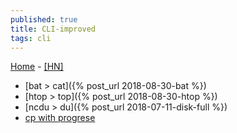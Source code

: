 ```yaml
---
published: true
title: CLI-improved
tags: cli
---
```

[Home](https://remysharp.com/2018/08/23/cli-improved) - [\[HN\]](https://news.ycombinator.com/item?id=17874718)

- [bat > cat]({% post_url 2018-08-30-bat %})
- [htop > top]({% post_url 2018-08-30-htop %})
- [ncdu > du]({% post_url 2018-07-11-disk-full %})
- [cp with progrese]()
